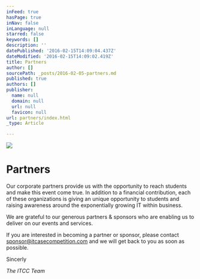 ```yaml
---
inFeed: true
hasPage: true
inNav: false
inLanguage: null
starred: false
keywords: []
description: ''
datePublished: '2016-02-15T14:09:04.437Z'
dateModified: '2016-02-15T14:09:02.419Z'
title: Partners
author: []
sourcePath: _posts/2016-02-05-partners.md
published: true
authors: []
publisher:
  name: null
  domain: null
  url: null
  favicon: null
url: partners/index.html
_type: Article

---
```

![](https://s3-us-west-2.amazonaws.com/the-grid-img/p/03dbda3a310d44b1b79b460f556c2453c593b576.jpg)

# Partners

Our corporate partners provide us with the opportunity to reach students and make this event come true. In addition to a financial contribution, each of these organizations is giving an unique opportunity to students and raising awareness around the exponentially growing IT within business. 

We are grateful to our generous partners & sponsors who are enabling us to deliver on our events and services.

If you are interested in becoming a partner or sponsor, please contact [sponsor@itcasecompetition.com][0] and we will get back to you as soon as possible.

Sincerly

_The ITCC Team_

[0]: mailto:sponsor@itcasecompetition.com